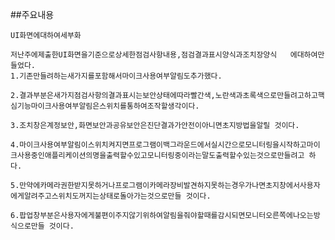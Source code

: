 ##주요내용

    UI화면에대하여세부화
 
    저난주에제출한UI화면을기준으로상세한점검사항내용,점검결과표시양식과조치장양식   에대하여만들었다.
    1.기존만들려하는새가지를포함해서마이크사용여부알림도추가했다.
  
    2.결과부분은새가지점검사항의결과표시는보안상태에따라빨간색,노란색과초록색으로만들려고하고핵심기능마이크사용여부알림은스위치를통하여조작할생각이다.

    3.조치창은계정보안,화면보안과공유보안은진단결과가안전이아니면초지방법을알릴 것이다. 

    4.마이크사용여부알림이스위치켜지면프로그램이백그라운드에서실시간으로모니터링을시작하고마이크사용중인애플리케이션의명을출력할수있고모니터링중이라는말도출력할수있는것으로만들려고 하다.

    5.만약에카메라권한받지못하거나프로그램이카메라장비발견하지못하는경우가나면초지창에서사용자에게알려주고스위치도꺼지는상태로돌아가는것으로만들 것이다. 

    6.팝업창부분은사용자에게불편이주지않기위하여알림을줘야할때를감시되면모니터오른쪽에나오는방식으로만들 것이다.
